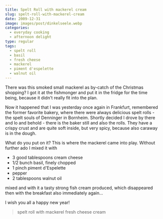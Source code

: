 ```yaml
---
title: Spelt Roll with mackerel cream
slug: spelt-roll-with-mackerel-cream
date: 2009-12-31
image: images/post/dinkelseele.webp
categories: 
  - everyday cooking
  - afternoon delight
type: regular
tags: 
  - spelt roll
  - basil
  - fresh cheese
  - mackerel
  - piment d'espelette
  - walnut oil
---
```


There was this smoked small mackerel as by-catch of the Christmas shopping? I got it at the fishmonger and put it in the fridge for the time being, because it didn't really fit into the plan.

Now it happened that I was yesterday once again in Frankfurt, remembered the former favorite bakery, where there were always delicious spelt rolls - the spelt souls of Denninger in Bornheim. Shortly decided I drove by there and lo and behold - there is the baker still and also the rolls. They have a crispy crust and are quite soft inside, but very spicy, because also caraway is in the dough.

What do you put on it? This is where the mackerel came into play. Without further ado I mixed it with

* 3 good tablespoons cream cheese 
* 1/2 bunch basil, finely chopped 
* 1 pinch piment d'Espelette 
* pepper 
* 2 tablespoons walnut oil

mixed and with it a tasty strong fish cream produced, which disappeared then with the breakfast also immediately again...

I wish you all a happy new year!

> spelt roll with mackerel fresh cheese cream